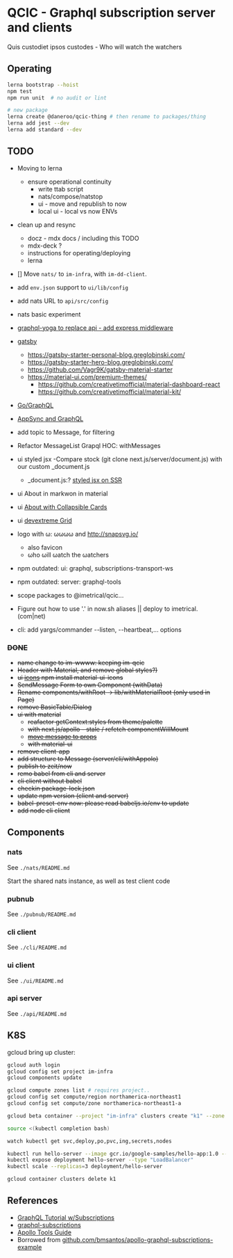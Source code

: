 # QCIC - Graphql subscription server and clients

Quis custodiet ipsos custodes - Who will watch the watchers

## Operating

```bash
lerna bootstrap --hoist
npm test
npm run unit  # no audit or lint

# new package
lerna create @daneroo/qcic-thing # then rename to packages/thing
lerna add jest --dev
lerna add standard --dev

```

## TODO

- Moving to lerna
  - ensure operational continuity
    - write ttab script
    - nats/compose/natstop
    - ui - move and republish to now
    - local ui - local vs now ENVs

- clean up and resync
  - docz - mdx docs / including this TODO
  - mdx-deck ?
  - instructions for operating/deploying
  - lerna

- [] Move `nats/` to `im-infra`, with `im-dd-client`.
- add `env.json` support to `ui/lib/config`
- add nats URL to `api/src/config`
- nats basic experiment
- [graphql-yoga to replace api - add express middleware](https://oss.prisma.io/content/GraphQL-Yoga/01-Overview.html)
- [gatsby](https://next.gatsbyjs.org/docs/gatsby-starters/)
  - <https://gatsby-starter-personal-blog.greglobinski.com/>
  - <https://gatsby-starter-hero-blog.greglobinski.com/>
  - <https://github.com/Vagr9K/gatsby-material-starter>
  - <https://material-ui.com/premium-themes/>
    - <https://github.com/creativetimofficial/material-dashboard-react>
    - <https://github.com/creativetimofficial/material-kit/>

- [Go/GraphQL](https://outcrawl.com/go-graphql-realtime-chat/)
- [AppSync and GraphQL](https://andrewgriffithsonline.com/blog/serverless-websockets-on-aws/)
- add topic to Message, for filtering
- Refactor MessageList Grapql HOC: withMessages
- ui styled jsx
  -Compare stock (git clone next.js/server/document.js) with our custom _document.js
  - _document.js:? [styled jsx on SSR](https://github.com/zeit/styled-jsx#server-side-rendering)

- ui About in markwon in material
- ui [About with Collapsible Cards](https://material-ui-next.com/demos/cards/)
- ui [devextreme Grid](https://devexpress.github.io/devextreme-reactive/react/grid/)
- logo with ω: ωωωω and <http://snapsvg.io/>
  - also favicon
  - ωho ωill ωatch the ωatchers
- npm outdated: ui: graphql, subscriptions-transport-ws
- npm outdated: server: graphql-tools
- scope packages to @imetrical/qcic...
- Figure out how to use '.' in now.sh aliases || deploy to imetrical.(com|net)
- cli: add yargs/commander --listen, --heartbeat,... options

### ~~DONE~~

- ~~name change to im-wwww: keeping im-qcic~~
- ~~Header with Material, and remove global styles?)~~
- ~~ui [icons](https://material-ui-next.com/getting-started/installation/) npm install material-ui-icons~~
- ~~SendMessage Form to own Component (withData)~~
- ~~Rename components/withRoot -> lib/withMaterialRoot (only used in Page)~~
- ~~remove BasicTable/Dialog~~
- ~~ui with material~~
  - ~~reafactor getContext:styles from theme/palette~~
  - ~~with next.js/apollo - stale / refetch componentWillMount~~
  - ~~[move message to props](http://dev.apollodata.com/react/subscriptions.html#subscribe-to-more)~~
  - ~~with material-ui~~
- ~~remove client-app~~
- ~~add structure to Message (server/cli/withAppolo)~~
- ~~publish to zeit/now~~
- ~~remo babel from cli and server~~
- ~~cli client without babel~~
- ~~checkin package-lock.json~~
- ~~update npm version (client and server)~~
- ~~babel-preset-env now: please read babeljs.io/env to update~~
- ~~add node cli client~~

## Components

### nats

See `./nats/README.md`

Start the shared nats instance, as well as test client code

### pubnub

See `./pubnub/README.md`

### cli client

See `./cli/README.md`

### ui client

See `./ui/README.md`

### api server

See `./api/README.md`

## K8S

gcloud bring up cluster:

```bash
gcloud auth login
gcloud config set project im-infra
gcloud components update

gcloud compute zones list # requires project..
gcloud config set compute/region northamerica-northeast1
gcloud config set compute/zone northamerica-northeast1-a

gcloud beta container --project "im-infra" clusters create "k1" --zone "us-central1-a" --username "admin" --cluster-version "1.9.7-gke.0" --machine-type "n1-standard-1" --image-type "COS" --disk-size "100" --scopes "https://www.googleapis.com/auth/compute","https://www.googleapis.com/auth/devstorage.read_only","https://www.googleapis.com/auth/logging.write","https://www.googleapis.com/auth/monitoring","https://www.googleapis.com/auth/servicecontrol","https://www.googleapis.com/auth/service.management.readonly","https://www.googleapis.com/auth/trace.append" --num-nodes "1" --network "default" --enable-cloud-logging --enable-cloud-monitoring --subnetwork "default" --addons HorizontalPodAutoscaling,HttpLoadBalancing,KubernetesDashboard --enable-autorepair

source <(kubectl completion bash)

watch kubectl get svc,deploy,po,pvc,ing,secrets,nodes

kubectl run hello-server --image gcr.io/google-samples/hello-app:1.0 --port 8080
kubectl expose deployment hello-server --type "LoadBalancer"
kubectl scale --replicas=3 deployment/hello-server

gcloud container clusters delete k1
```

## References

- [GraphQL Tutorial w/Subscriptions](https://dev-blog.apollodata.com/tutorial-graphql-subscriptions-server-side-e51c32dc2951)
- [graphql-subscriptions](https://github.com/apollographql/graphql-subscriptions)
- [Apollo Tools Guide](http://dev.apollodata.com/tools/)
- Borrowed from [github.com/bmsantos/apollo-graphql-subscriptions-example](https://github.com/bmsantos/apollo-graphql-subscriptions-example)
